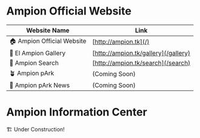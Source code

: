 <head>
  <title>Ampion Official Website</title>
  <link rel="stylesheet" href="style.css">
</head>

# Ampion Official Website

| Website Name              	| Link                                	|
|---------------------------	|-------------------------------------	|
| 🏠 Ampion Official Website 	| [http://ampion.tk](/)         	      |
| 🌆 El Ampion Gallery       	| [http://ampion.tk/gallery](/gallery) 	|
| 🔎 Ampion Search           	| [http://ampion.tk/search](/search)   	|
| 🪴 Ampion pArk             	| (Coming Soon)                       	|
| 📰 Ampion pArk News        	| (Coming Soon)                       	|

# Ampion Information Center

🏗️ Under Construction!
